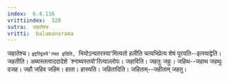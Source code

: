 ```yaml
---
index:  6.4.116
vrittiindex:  328
sutra:  जहातेश्च
vritti:  balamanorama 
---
```


जहातेश्च। `इद्दरिद्रस्ये'त्यत इदिति, `भियोऽन्यतरस्या'मित्यतो हलीति चत्यभिप्रेत्य शेषं पूरयति--इत्स्याद्वेति। जहतीति। अब्यस्तत्वाददादेशे `श्नाब्यस्तयो'रित्याल्लोपः। जहाविति। जहतुः जहुः। जहिथ--जहाथ जहथुः दजह। जहौ जहिव जहिम। हाता। हास्यति। जहितादिति। जहिताम्--जहीताम् जहतु।


